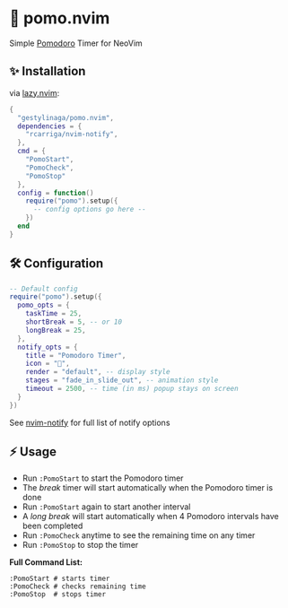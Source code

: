 # 🍅 pomo.nvim
Simple [Pomodoro](https://en.wikipedia.org/wiki/Pomodoro_Technique) Timer for NeoVim

## ✨ Installation
via [lazy.nvim](https://github.com/folke/lazy.nvim):
```lua
{
  "gestylinaga/pomo.nvim",
  dependencies = {
    "rcarriga/nvim-notify",
  },
  cmd = {
    "PomoStart",
    "PomoCheck",
    "PomoStop"
  },
  config = function()
    require("pomo").setup({
      -- config options go here --
    })
  end
}
```

## 🛠️ Configuration
```lua
-- Default config
require("pomo").setup({
  pomo_opts = {
    taskTime = 25,
    shortBreak = 5, -- or 10
    longBreak = 25,
  },
  notify_opts = {
    title = "Pomodoro Timer",
    icon = "🍅",
    render = "default", -- display style
    stages = "fade_in_slide_out", -- animation style
    timeout = 2500, -- time (in ms) popup stays on screen
  }
})
```
See [nvim-notify](https://github.com/rcarriga/nvim-notify) for full list of 
notify options

## ⚡ Usage
- Run `:PomoStart` to start the Pomodoro timer
- The *break* timer will start automatically when the Pomodoro timer is done
- Run `:PomoStart` again to start another interval
- A *long break* will start automatically when 4 Pomodoro intervals have been
completed
- Run `:PomoCheck` anytime to see the remaining time on any timer
- Run `:PomoStop` to stop the timer

**Full Command List:**
```
:PomoStart # starts timer
:PomoCheck # checks remaining time
:PomoStop  # stops timer
```
